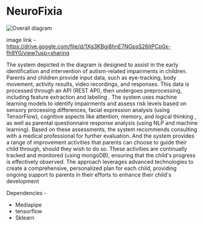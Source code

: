 # NeuroFixia

![Overall diagram](https://github.com/user-attachments/assets/0593fc41-9f76-4b20-a1a9-08522e62adcd)

image link - https://drive.google.com/file/d/1Xg3KBgi8hnE7NGpsS26itPCp0x-fh9Y0/view?usp=sharing

The system depicted in the diagram is designed to assist in the early identification and intervention of autism-related impairments in children. Parents and children provide input data, such as eye-tracking, body movement, activity results, video recordings, and responses. This data is processed through an API (REST API), then undergoes preprocessing, including feature extraction and labeling . The system uses machine learning models to identify impairments and assess risk levels based on sensory processing differences, facial expression analysis (using TensorFlow), cognitive aspects like attention, memory, and logical thinking , as well as parental questionnaire response analysis (using NLP and machine learning). Based on these assessments, the system recommends consulting with a medical professional for further evaluation. And the system provides a range of improvement activities that parents can choose to guide their child through, should they wish to do so. These activities are continually tracked and monitored (using mongoDB), ensuring that the child's progress is effectively observed. The approach leverages advanced technologies to create a comprehensive, personalized plan for each child, providing ongoing support to parents in their efforts to enhance their child's development


Dependencies - 
- Mediapipe
- tensorflow
- Sklearn

